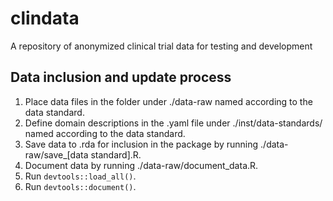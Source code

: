 # clindata
A repository of anonymized clinical trial data for testing and development

## Data inclusion and update process
1. Place data files in the folder under ./data-raw named according to the data standard.
2. Define domain descriptions in the .yaml file under ./inst/data-standards/ named according to the data standard.
3. Save data to .rda for inclusion in the package by running ./data-raw/save_[data standard].R.
4. Document data by running ./data-raw/document_data.R.
5. Run `devtools::load_all()`.
6. Run `devtools::document()`.

